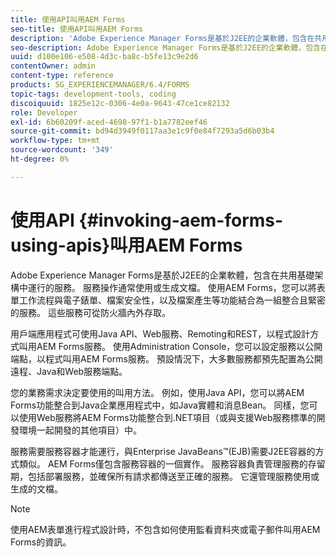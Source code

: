 ```yaml
---
title: 使用API叫用AEM Forms
seo-title: 使用API叫用AEM Forms
description: 'Adobe Experience Manager Forms是基於J2EE的企業軟體，包含在共用基礎架構中運行的服務。 了解如何使用用戶端應用程式，使用Java API、網站服務、遠端和REST API以程式設計方式叫用AEM Forms。 '
seo-description: Adobe Experience Manager Forms是基於J2EE的企業軟體，包含在共用基礎架構中運行的服務。 了解如何使用用戶端應用程式，使用Java API、網站服務、遠端和REST API以程式設計方式叫用AEM Forms。
uuid: d100e106-e508-4d3c-ba8c-b5fe13c9e2d6
contentOwner: admin
content-type: reference
products: SG_EXPERIENCEMANAGER/6.4/FORMS
topic-tags: development-tools, coding
discoiquuid: 1825e12c-0306-4e0a-9643-47ce1ce82132
role: Developer
exl-id: 6b60209f-aced-4698-97f1-b1a7782eef46
source-git-commit: bd94d3949f0117aa3e1c9f0e84f7293a5d6b03b4
workflow-type: tm+mt
source-wordcount: '349'
ht-degree: 0%

---
```


# 使用API {#invoking-aem-forms-using-apis}叫用AEM Forms

Adobe Experience Manager Forms是基於J2EE的企業軟體，包含在共用基礎架構中運行的服務。 服務操作通常使用或生成文檔。 使用AEM Forms，您可以將表單工作流程與電子錶單、檔案安全性，以及檔案產生等功能結合為一組整合且緊密的服務。 這些服務可從防火牆內外存取。

用戶端應用程式可使用Java API、Web服務、Remoting和REST，以程式設計方式叫用AEM Forms服務。 使用Administration Console，您可以設定服務以公開端點，以程式叫用AEM Forms服務。 預設情況下，大多數服務都預先配置為公開遠程、Java和Web服務端點。

您的業務需求決定要使用的叫用方法。 例如，使用Java API，您可以將AEM Forms功能整合到Java企業應用程式中，如Java實體和消息Bean。 同樣，您可以使用Web服務將AEM Forms功能整合到.NET項目（或與支援Web服務標準的開發環境一起開發的其他項目）中。

服務需要服務容器才能運行，與Enterprise JavaBeans™(EJB)需要J2EE容器的方式類似。 AEM Forms僅包含服務容器的一個實作。 服務容器負責管理服務的存留期，包括部署服務，並確保所有請求都傳送至正確的服務。 它還管理服務使用或生成的文檔。

>[!NOTE]
>
>使用AEM表單進行程式設計時，不包含如何使用監看資料夾或電子郵件叫用AEM Forms的資訊。
